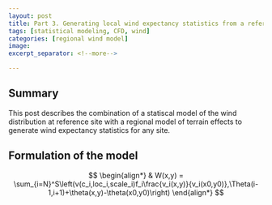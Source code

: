 ```yaml
---
layout: post
title: Part 3. Generating local wind expectancy statistics from a reference windrose and a regional CFD model
tags: [statistical modeling, CFD, wind]
categories: [regional wind model]
image: 
excerpt_separator: <!--more-->

---
```


## Summary

This post describes the combination of a statiscal model of the wind distribution at reference site with a regional model of terrain effects to generate wind expectancy statistics for any site.

## Formulation of the model

$$
\begin{align*}
  & W(x,y) = \sum_{i=N}^S\left(v(c_i,loc_i,scale_i)f_i\frac{v_i(x,y)}{v_i(x0,y0)},\Theta(i-1,i+1)+\theta(x,y)-\theta(x0,y0)\right)
\end{align*}
$$
